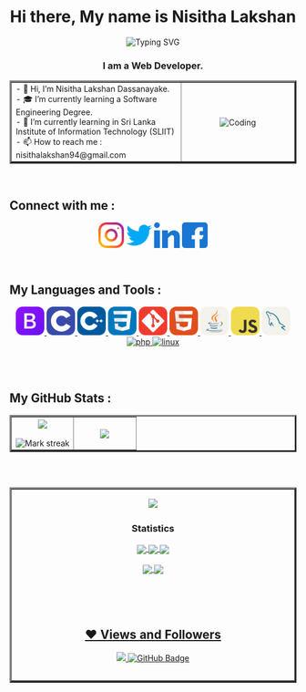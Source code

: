 
<h1 align="center" font="Times New Roman">Hi there, My name is Nisitha Lakshan</h1>

<div align="center">
  
![Typing SVG](https://readme-typing-svg.herokuapp.com?font=ROBOT&size=25&color=39FF14&center=true&vCenter=true&width=490&lines=%3E+....Welcome+to+my+GitHub+Profile....)
</div>

<h3 align="center">I am a Web Developer.</h3>

<table align="center" border="3">
<tr border="none">
<td width="60%" align="left">
- 👋 Hi, I’m Nisitha Lakshan Dassanayake. <br/>
- 🎓 I’m currently learning a Software Engineering Degree. <br/>
- 🌱 I’m currently learning in Sri Lanka Institute of Information Technology (SLIIT)<br/>
- 📫 How to reach me : nisithalakshan94@gmail.com <br/>
</td>
<td width="40%" align="center">
  <img align="center" alt="Coding" width="450" src="https://repository-images.githubusercontent.com/588181932/e36ec678-7984-4cdd-8e4c-a3932772ff8e">
  </td>
</tr>
</table><br/>

<!--
<p align="left">
  <code> <img height="50" src="https://www.vectorlogo.zone/logos/java/java-ar21.svg"> </code> 
  <code> <img height="50" src="https://www.vectorlogo.zone/logos/jupyter/jupyter-ar21.svg"> </code>
  <code> <img height="50" src="https://www.vectorlogo.zone/logos/pocoo_flask/pocoo_flask-ar21.svg"></code>
  <code> <img height="50" src="https://www.vectorlogo.zone/logos/reactjs/reactjs-ar21.svg"> </code>
  <code> <img height="50" src="https://www.vectorlogo.zone/logos/nodejs/nodejs-ar21.svg"> </code>
  <code> <img height="50" src="https://www.vectorlogo.zone/logos/mysql/mysql-ar21.svg"> </code>
  <code> <img height="50" src="https://www.vectorlogo.zone/logos/firebase/firebase-ar21.svg"> </code>
  <code> <img height="50" src="https://www.vectorlogo.zone/logos/google_cloud/google_cloud-ar21.svg"> </code> 
 <code> <img height="50" src="https://www.vectorlogo.zone/logos/microsoft_azure/microsoft_azure-ar21.svg"> </code> 
  <code> <img height="50" src="https://www.vectorlogo.zone/logos/linux/linux-ar21.svg"> </code> 
  </p>
 </div> 
 -->

## Connect with me : 
<p align="center">
  <a href="https://instagram.com/niz_ith" target="blank">
    <img align="center" src="https://raw.githubusercontent.com/teamedwardforever/Readme-Generator/71f25dd8b98329b168142a6b782a107b75eab178/svg/Social/instagram.svg" alt="niz_ith" height="45" width="45" /></a>
  <a href="https://twitter.com/LakshanNisitha" target="blank">
    <img align="center" src="https://raw.githubusercontent.com/teamedwardforever/Readme-Generator/71f25dd8b98329b168142a6b782a107b75eab178/svg/Social/twitter.svg" alt="LakshanNisitha" height="45" width="45"/></a>
  <a href="https://linkedin.com/in/Nisitha Dassanayake" target="blank">
    <img align="center"src="https://raw.githubusercontent.com/teamedwardforever/Readme-Generator/71f25dd8b98329b168142a6b782a107b75eab178/svg/Social/linked-in-alt.svg"alt="Nisitha Dassanayake"height="45"
      width="45"/></a>
  <a href="https://fb.com/Nizith_LK" target="blank">
    <img align="center" src="https://raw.githubusercontent.com/teamedwardforever/Readme-Generator/71f25dd8b98329b168142a6b782a107b75eab178/svg/Social/facebook.svg" alt="Nizith_LK" height="45" width="45" /></a>
</p><br/>

## My Languages and Tools :
<p align="center"> 
<a href="https://getbootstrap.com" target="_blank" rel="noreferrer"> <img src="https://github.com/tandpfun/skill-icons/blob/main/icons/Bootstrap.svg" alt="bootstrap" width="50" height="50"/> </a> 
<a href="https://www.cprogramming.com/" target="_blank" rel="noreferrer"> <img src="https://github.com/tandpfun/skill-icons/blob/main/icons/C.svg" alt="c" width="50" height="50"/> </a> 
<a href="https://www.w3schools.com/cpp/" target="_blank" rel="noreferrer"> <img src="https://github.com/tandpfun/skill-icons/blob/main/icons/CPP.svg" alt="cplusplus" width="50" height="50"/> </a>
<a href="https://www.w3schools.com/css/" target="_blank" rel="noreferrer"> <img src="https://github.com/tandpfun/skill-icons/blob/main/icons/CSS.svg" alt="css3" width="50" height="50"/> </a> 
<a href="https://git-scm.com/" target="_blank" rel="noreferrer"> <img src="https://github.com/tandpfun/skill-icons/blob/main/icons/Git.svg" alt="git" width="50" height="50"/> </a> 
<a href="https://www.w3.org/html/" target="_blank" rel="noreferrer"> <img src="https://github.com/tandpfun/skill-icons/blob/main/icons/HTML.svg" alt="html5" width="50" height="50"/> </a> 
<a href="https://www.java.com" target="_blank" rel="noreferrer"> <img src="https://github.com/tandpfun/skill-icons/blob/main/icons/Java-Light.svg" alt="java" width="50" height="50"/> </a>
<a href="https://developer.mozilla.org/en-US/docs/Web/JavaScript" target="_blank" rel="noreferrer"> <img src="https://github.com/tandpfun/skill-icons/blob/main/icons/JavaScript.svg" alt="javascript" width="50" height="50"/> </a> 
<a href="https://www.mysql.com/" target="_blank" rel="noreferrer"> <img src="https://github.com/tandpfun/skill-icons/blob/main/icons/MySQL-Light.svg" alt="mysql" width="50" height="50"/> </a> 
<a href="https://www.php.net" target="_blank" rel="noreferrer"> <img src="https://github.com/Scar1109/skill-icons/blob/Scar1109/icons/PHP-Light.svg" alt="php" width="50" height="50"/> </a>
<a href="https://www.linux.org/" target="_blank" rel="noreferrer"> <img src="https://github.com/Scar1109/skill-icons/blob/main/icons/Linux-Light.svg" alt="linux" width="50" height="50"/> </a> 
</p><br/>

<!--## My GitHub Streak :
<table align="center"  border="3">
<tr border="none">
<td width="50%" align="center">
  <p><img align="center" height="180em" src="https://github-readme-streak-stats.herokuapp.com/?user=N-isith&theme=python-dark" alt="N-isith" /></p>
    </td>
</tr>
</table>-->
</br>

## My GitHub Stats :
<table align="center" border="3">
<tr>
<td width="50%" align="center">
  
  <img  align="center"  src="https://github-readme-stats.vercel.app/api?username=N-isith&theme=blue-green&show_icons=true&count_private=true" />
  <br></br>
  <img  title="🔥 Get streak stats for your profile at git.io/streak-stats" alt="Mark streak" src="https://github-readme-streak-stats.herokuapp.com/?user=N-isith&theme=merko&hide_border=false" /> 
</td>
<td width="50%" align="center">

  <img  align="center"  src="https://github-readme-stats.anuraghazra1.vercel.app/api/top-langs/?username=N-isith&theme=merko&hide_border=false&no-bg=true&no-frame=true&langs_count=10"/>
  
  </td>
</tr>
</table>

<br/>
<br/>

<table align="center" border="3">
<tr>
<td width="50%" align="center">
  <p>
    <img src="https://user-images.githubusercontent.com/73097560/115834477-dbab4500-a447-11eb-908a-139a6edaec5c.gif">
    <h3 align="center" font-weight="bold">Statistics</h3
<div align="center">
<a href="https://github.com/N-isith">
<img align="center" src="http://github-profile-summary-cards.vercel.app/api/cards/stats?username=N-isith&theme=blue_green" height="180em" />
<img align="center" src="http://github-profile-summary-cards.vercel.app/api/cards/most-commit-language?username=N-isith&theme=highcontrast" height="180em" />
<img align="center" src="http://github-profile-summary-cards.vercel.app/api/cards/repos-per-language?username=N-isith&theme=highcontrast" height="180em" /><br/><br/>
<img align="center" src="http://github-profile-summary-cards.vercel.app/api/cards/productive-time?username=N-isith&theme=merko" height="180em" />
<img align="center" src="http://github-profile-summary-cards.vercel.app/api/cards/profile-details?username=N-isith&theme=merko" height="180em" />
</div>
  </p>
<table/>
  


<br/>
<br/>
<br/>

## ❤ Views and Followers
<a href="https://github.com/Meghna-DAS/github-profile-views-counter"> <img src="https://komarev.com/ghpvc/?username=n-isith"> </a>
<a href="https://github.com/n-isith?tab=followers"><img src="https://img.shields.io/github/followers/n-isith?label=Followers&style=social" alt="GitHub Badge"></a>
<!---
yohanawi/yohanawi is a ✨ special ✨ repository because its `README.md` (this file) appears on your GitHub profile.
You can click the Preview link to take a look at your changes.
--->
